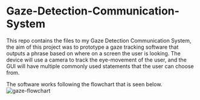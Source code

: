 # Gaze-Detection-Communication-System

This repo contains the files to my Gaze Detection Communication System, the aim of this project was to prototype a gaze tracking software 
that outputs a phrase based on where on a screen the user is looking. The device will use a camera to track the eye-movement of the user, 
and the GUI will have multiple commonly used statements that the user can choose from. 

The software works following the flowchart that is seen below.
![gaze-flowchart](https://user-images.githubusercontent.com/48992901/84434712-88008600-abfe-11ea-88fb-88280bc1b635.png)

